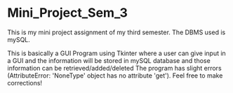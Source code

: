 # Mini_Project_Sem_3
This is my mini project assignment of my third semester.
The DBMS used is mySQL.

This is basically a GUI Program using Tkinter where a user can give input in a GUI and the information will be stored in mySQL database and those information can be retrieved/added/deleted
The program has slight errors (AttributeError: 'NoneType' object has no attribute 'get'). Feel free to make corrections!
